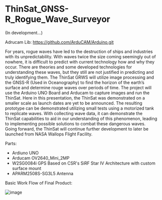 # ThinSat_GNSS-R_Rogue_Wave_Surveyor
(In development...)

Adrucam Lib: https://github.com/ArduCAM/Arduino.git

For years, rogue waves have led to the destruction of ships and industries with its unpredictability. With waves twice the size coming seemingly out of nowhere,
it is difficult to predict with current technology how and why they occur. There are theories and some developed technologies for understanding these waves, 
but they still are not justified in predicting and truly identifying them. The ThinSat GRWS will utilize image processing and the GNSS-R (Used in Oceanography)
to find the horizon of the earth’s surface and determine rouge waves over periods of time. The project will use the Arduino UNO Board and Arducam to capture
images and run the ThinSat. Here in this presentation, the ThinSat was demonstrated on a smaller scale as launch dates are yet to be announced. The resulting 
prototype can be demonstrated utilizing small tests using a motorized tank to replicate waves. With collecting wave data, it can demonstrate the ThinSat
capabilities to aid in our understanding of this phenomenon, leading to implementing possible solutions to combat these dangerous waves. Going forward,
the ThinSat will continue further development to later be launched from NASA Wallops Flight Facility.


Parts:
- Ardiuno UNO
- Arducam OV2640_Mini_2MP
- W2SG0084i GPS Based on CSR's SiRF Star IV Architecture with custom surface mount 
- APARM2508S-SG3L5 Antenna

Basic Work Flow of Final Product:

![image](https://user-images.githubusercontent.com/61130232/114956067-169bf000-9e2c-11eb-9511-ec49ee01c193.png)

